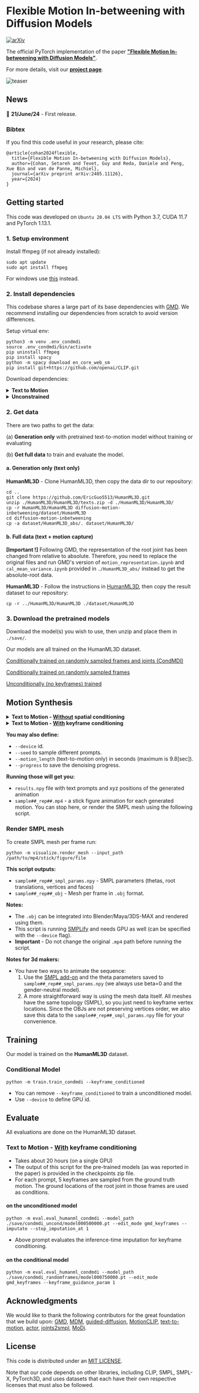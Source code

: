 # Flexible Motion In-betweening with Diffusion Models

[![arXiv](https://img.shields.io/badge/arXiv-<2305.12577>-<COLOR>.svg)](https://arxiv.org/abs/2405.11126)

The official PyTorch implementation of the paper [**"Flexible Motion In-betweening with Diffusion Models"**](https://arxiv.org/pdf/2405.11126).

For more details, visit our [**project page**](https://setarehc.github.io/CondMDI/).

![teaser](./assets/teaser.png)

## News
📢
**21/June/24** - First release.


### Bibtex
If you find this code useful in your research, please cite:

```
@article{cohan2024flexible,
  title={Flexible Motion In-betweening with Diffusion Models},
  author={Cohan, Setareh and Tevet, Guy and Reda, Daniele and Peng, Xue Bin and van de Panne, Michiel},
  journal={arXiv preprint arXiv:2405.11126},
  year={2024}
}
```


## Getting started

This code was developed on `Ubuntu 20.04 LTS` with Python 3.7, CUDA 11.7 and PyTorch 1.13.1.


### 1. Setup environment
Install ffmpeg (if not already installed):

```shell
sudo apt update
sudo apt install ffmpeg
```
For windows use [this](https://www.geeksforgeeks.org/how-to-install-ffmpeg-on-windows/) instead.


### 2. Install dependencies
This codebase shares a large part of its base dependencies with [GMD](https://github.com/korrawe/guided-motion-diffusion). We recommend installing our dependencies from scratch to avoid version differences.

Setup virtual env:
```shell
python3 -m venv .env_condmdi
source .env_condmdi/bin/activate
pip uninstall ffmpeg
pip install spacy
python -m spacy download en_core_web_sm
pip install git+https://github.com/openai/CLIP.git
```

Download dependencies:

<details>
  <summary><b>Text to Motion</b></summary>

```bash
bash prepare/download_smpl_files.sh
bash prepare/download_glove.sh
bash prepare/download_t2m_evaluators.sh
```
</details>

<details>
  <summary><b>Unconstrained</b></summary>

```bash
bash prepare/download_smpl_files.sh
bash prepare/download_recognition_unconstrained_models.sh
```
</details>

### 2. Get data
There are two paths to get the data:

(a) **Generation only** with pretrained text-to-motion model without training or evaluating

(b) **Get full data** to train and evaluate the model.


#### a. Generation only (text only)

**HumanML3D** - Clone HumanML3D, then copy the data dir to our repository:

```shell
cd ..
git clone https://github.com/EricGuo5513/HumanML3D.git
unzip ./HumanML3D/HumanML3D/texts.zip -d ./HumanML3D/HumanML3D/
cp -r HumanML3D/HumanML3D diffusion-motion-inbetweening/dataset/HumanML3D
cd diffusion-motion-inbetweening
cp -a dataset/HumanML3D_abs/. dataset/HumanML3D/
```


#### b. Full data (text + motion capture)

**[Important !]**
Following GMD, the representation of the root joint has been changed from relative to absolute. Therefore, you need to replace the original files and run GMD's version of `motion_representation.ipynb` and `cal_mean_variance.ipynb` provided in `./HumanML3D_abs/` instead to get the absolute-root data.

**HumanML3D** - Follow the instructions in [HumanML3D](https://github.com/EricGuo5513/HumanML3D.git),
then copy the result dataset to our repository:

```shell
cp -r ../HumanML3D/HumanML3D ./dataset/HumanML3D
```

### 3. Download the pretrained models

Download the model(s) you wish to use, then unzip and place them in `./save/`.

Our models are all trained on the HumanML3D dataset.

[Conditionally trained on randomly sampled frames and joints (CondMDI)](https://drive.google.com/file/d/1aP-z1JxSCTcUHhMqqdL2wbwQJUZWHT2j/view?usp=sharing)

[Conditionally trained on randomly sampled frames](https://drive.google.com/file/d/15mYPp2U0VamWfu1SnwCukUUHczY9RPIP/view?usp=sharing)

[Unconditionally (no keyframes) trained](https://drive.google.com/file/d/1B0PYpmCXXwV0a5mhkgea_J2pOwhYy-k5/view?usp=sharing)



## Motion Synthesis
<details>
  <summary><b>Text to Motion - <u>Without</u> spatial conditioning</b></summary>

This part is a standard text-to-motion generation.

### Generate from test set prompts
#### using the unconditioned model
```shell
python -m sample.synthesize --model_path ./save/condmdi_uncond/model000500000.pt --num_samples 10 --num_repetitions 3
```
#### using the conditional model
```shell
python -m sample.conditional_synthesis --model_path ./save/condmdi_randomframes/model000750000.pt --edit_mode uncond --num_samples 10 --num_repetitions 3
```
* You can use `--no_text` to sample from the conditional model without text conditioning.

### Generate from a single prompt
#### using the unconditioned model
```shell
python -m sample.synthesize --model_path ./save/condmdi_uncond/model000500000.pt --num_samples 10 --num_repetitions 1 --text_prompt "a person is exercising and jumping"
```
#### using the conditional model
```shell
python -m sample.conditional_synthesis --model_path ./save/condmdi_randomframes/model000750000.pt --edit_mode uncond --num_samples 10 --num_repetitions 3 --text_prompt "a person is exercising and jumping"
```
![example](assets/example_text_only.gif)
</details>

<details>
  <summary><b>Text to Motion - <u>With</u> keyframe conditioning</b></summary>

### Generate from a single prompt - condition on keyframe locations
#### using the unconditioned model
```shell
python -m sample.edit --model_path ./save/condmdi_uncond/model000500000.pt --edit_mode benchmark_sparse --transition_length 5 --num_samples 10 --num_repetitions 3 --imputate --stop_imputation_at 1 --reconstruction_guidance --reconstruction_weight 20 --text_condition "a person throws a ball"
```
* You can remove `--text_condition` to generate samples conditioned only on keyframes (not text).
#### using the conditional model
```shell
python -m sample.conditional_synthesis --model_path ./save/condmdi_randomframes/model000750000.pt --edit_mode benchmark_sparse --transition_length 5 --num_samples 10 --num_repetitions 3 --text_prompt "a person throws a ball"
```

### Generate from test set prompts - condition on keyframe locations
#### using the conditional model
```shell
python -m sample.conditional_synthesis --model_path ./save/condmdi_randomframes/model000750000.pt --edit_mode benchmark_sparse --transition_length 5 --num_samples 10 --num_repetitions 3
```
* You can use `--no_text` to sample from the conditional model without text conditioning.

(In development) Using the `--interactive` flag will start an interactive window that allows you to choose the keyframes yourself. The interactive pattern will override the predefined pattern.
![example](assets/example_conditional_sparse_T=5.gif)


**Useful flags for spatial conditioning:**
* `--edit_mode` to indicate the type of spatial condition.
* `--imputation` to use imputation/inpainting for inference-time conditioning.
    * `stop_imputation_at` to indicate the diffusion step to stop replacement. Default is 0.
* `--reconstruction_guidance` to use reconstruction guidance for inference-time conditioning.
    * `--reconstruction_weight` to indicate the reconstruction guidance weight ($w_r$ in Algorithm 3)
</details>

**You may also define:**
* `--device` id.
* `--seed` to sample different prompts.
* `--motion_length` (text-to-motion only) in seconds (maximum is 9.8[sec]).
* `--progress` to save the denoising progress.

**Running those will get you:**
* `results.npy` file with text prompts and xyz positions of the generated animation
* `sample##_rep##.mp4` - a stick figure animation for each generated motion.
You can stop here, or render the SMPL mesh using the following script.

### Render SMPL mesh

To create SMPL mesh per frame run:

```shell
python -m visualize.render_mesh --input_path /path/to/mp4/stick/figure/file
```

**This script outputs:**
* `sample##_rep##_smpl_params.npy` - SMPL parameters (thetas, root translations, vertices and faces)
* `sample##_rep##_obj` - Mesh per frame in `.obj` format.

**Notes:**
* The `.obj` can be integrated into Blender/Maya/3DS-MAX and rendered using them.
* This script is running [SMPLify](https://smplify.is.tue.mpg.de/) and needs GPU as well (can be specified with the `--device` flag).
* **Important** - Do not change the original `.mp4` path before running the script.

**Notes for 3d makers:**
* You have two ways to animate the sequence:
  1. Use the [SMPL add-on](https://smpl.is.tue.mpg.de/index.html) and the theta parameters saved to `sample##_rep##_smpl_params.npy` (we always use beta=0 and the gender-neutral model).
  1. A more straightforward way is using the mesh data itself. All meshes have the same topology (SMPL), so you just need to keyframe vertex locations.
     Since the OBJs are not preserving vertices order, we also save this data to the `sample##_rep##_smpl_params.npy` file for your convenience.


## Training

Our model is trained on the **HumanML3D** dataset.
### Conditional Model
```shell
python -m train.train_condmdi --keyframe_conditioned
```
* You can remove `--keyframe_conditioned` to train a unconditioned model.
* Use `--device` to define GPU id.

## Evaluate
All evaluations are done on the HumanML3D dataset.

### Text to Motion - <u>With</u> keyframe conditioning

* Takes about 20 hours (on a single GPU)
* The output of this script for the pre-trained models (as was reported in the paper) is provided in the checkpoints zip file.
* For each prompt, 5 keyframes are sampled from the ground truth motion. The ground locations of the root joint in those frames are used as conditions.

#### on the unconditioned model
```shell
python -m eval.eval_humanml_condmdi --model_path ./save/condmdi_uncond/model000500000.pt --edit_mode gmd_keyframes --imputate --stop_imputation_at 1
```
* Above prompt evaluates the inference-time imputation for keyframe conditioning.

#### on the conditional model
```shell
python -m eval.eval_humanml_condmdi --model_path ./save/condmdi_randomframes/model000750000.pt --edit_mode gmd_keyframes --keyframe_guidance_param 1
```



## Acknowledgments

We would like to thank the following contributors for the great foundation that we build upon:
[GMD](https://github.com/korrawe/guided-motion-diffusionhttps://github.com/korrawe/guided-motion-diffusion), [MDM](https://github.com/GuyTevet/motion-diffusion-model), [guided-diffusion](https://github.com/openai/guided-diffusion), [MotionCLIP](https://github.com/GuyTevet/MotionCLIP), [text-to-motion](https://github.com/EricGuo5513/text-to-motion), [actor](https://github.com/Mathux/ACTOR), [joints2smpl](https://github.com/wangsen1312/joints2smpl), [MoDi](https://github.com/sigal-raab/MoDi).

## License
This code is distributed under an [MIT LICENSE](LICENSE).

Note that our code depends on other libraries, including CLIP, SMPL, SMPL-X, PyTorch3D, and uses datasets that each have their own respective licenses that must also be followed.
